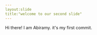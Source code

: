 ```yaml
---
layout:slide
title:"welcome to our second slide"
---
```

Hi there! I am Abiramy. it's my first commit.
